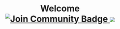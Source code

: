 <h1 align="center">Welcome
<!-- <hr> -->
<div align="center">

<a href="https://www.linkedin.com/in/amitsmangat/" target=_blank>
  
<img src="https://img.shields.io/badge/-Amit%20Mangat-blue?style=flat-square&logo=Linkedin&logoColor=white&target=_blank" alt="Join Community Badge"/>
  
</a>
  
 <img src='https://img.shields.io/github/followers/u4ik?label=Follow&style=social'>
<!-- <img src="https://img.shields.io/static/v1?label=&labelColor=505050&message=arbeitnow&color=%230076D6&style=flat&logo=google-chrome&logoColor=%230076D6" alt="website"/></a> -->
<!-- <img src="http://hits.dwyl.com/abhisheknaiidu/awesome-github-profile-readme.svg" alt="Hits Badge"/> -->
<!-- <img src="https://img.shields.io/static/v1?label=%F0%9F%8C%9F&message=If%20Useful&style=style=flat&color=BC4E99" alt="Star Badge"/> -->
<!-- <a href="https://discord.gg/XTW52Kt"><img src="https://img.shields.io/discord/733027681184251937.svg?style=flat&label=Join%20Community&color=7289DA" alt="Join Community Badge"/></a> -->
<!-- <a href="https://twitter.com/abhisheknaiidu" ><img src="https://img.shields.io/twitter/follow/abhisheknaiidu.svg?style=social" /> </a> -->




